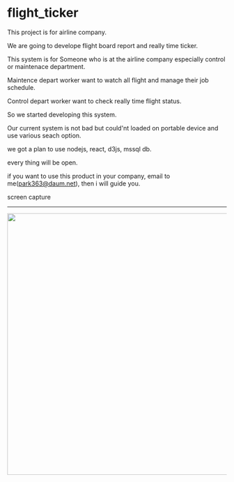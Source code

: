 # flight_ticker

This project is for airline company.

We are going to develope flight board report and really time ticker.

This system is for Someone who is at the airline company especially control or maintenace department.

Maintence depart worker want to watch all flight and manage their job schedule.

Control depart worker want to check really time flight status.

So we started developing this system.

Our current system is not bad but could'nt loaded on portable device and use various seach option.

we got a plan to use nodejs, react, d3js, mssql db.

every thing will be open.

if you want to use this product in your company, email to me(park363@daum.net), then i will guide you.

screen capture
<hr>
<img src='https://github.com/mrbkdad/flight_ticker/blob/master/public/images/flight_board.PNG' width=600>
